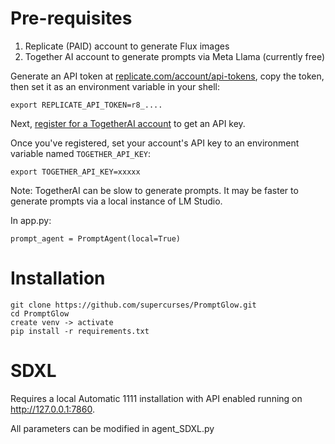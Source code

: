# Pre-requisites

1. Replicate (PAID) account to generate Flux images
2. Together AI account to generate prompts via Meta Llama (currently free)

Generate an API token at [replicate.com/account/api-tokens](https://replicate.com/account/api-tokens), copy the token, then set it as an environment variable in your shell:

```
export REPLICATE_API_TOKEN=r8_....
```

Next, [register for a TogetherAI account](https://api.together.xyz/settings/api-keys) to get an API key. 

Once you've registered, set your account's API key to an environment variable named `TOGETHER_API_KEY`:

```
export TOGETHER_API_KEY=xxxxx
```

Note: TogetherAI can be slow to generate prompts. It may be faster to generate prompts via a local instance of LM Studio. 

In app.py:

```
prompt_agent = PromptAgent(local=True)
```


# Installation

```
git clone https://github.com/supercurses/PromptGlow.git
cd PromptGlow
create venv -> activate
pip install -r requirements.txt
```

# SDXL

Requires a local Automatic 1111 installation with API enabled running on http://127.0.0.1:7860.

All parameters can be modified in agent_SDXL.py
